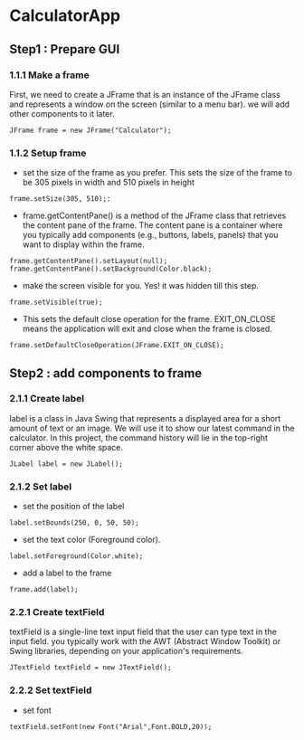# CalculatorApp
## Step1 : Prepare GUI
### 1.1.1 Make a frame
First, we need to create a JFrame that is an instance of the JFrame class and represents a window on the screen (similar to a menu bar). we will add other components to it later.
```
JFrame frame = new JFrame("Calculator");
```
### 1.1.2 Setup frame
- set the size of the frame as you prefer. This sets the size of the frame to be 305 pixels in width and 510 pixels in height
```
frame.setSize(305, 510);:
```
- frame.getContentPane() is a method of the JFrame class that retrieves the content pane of the frame. The content pane is a container where you typically add components (e.g., buttons, labels, panels) that you want to display within the frame.
```
frame.getContentPane().setLayout(null);
frame.getContentPane().setBackground(Color.black);
```
- make the screen visible for you. Yes! it was hidden till this step.
```
frame.setVisible(true);
```
- This sets the default close operation for the frame. EXIT_ON_CLOSE means the application will exit and close when the frame is closed.
```
frame.setDefaultCloseOperation(JFrame.EXIT_ON_CLOSE);
```
## Step2 : add components to frame
### 2.1.1 Create label
label is a class in Java Swing that represents a displayed area for a short amount of text or an image. We will use it to show our latest command in the calculator. In this project, the command history will lie in the top-right corner above the white space.
```
JLabel label = new JLabel();
```
### 2.1.2 Set label
- set the position of the label
```
label.setBounds(250, 0, 50, 50);
```
- set the text color (Foreground color).
```
label.setForeground(Color.white);
```
- add a label to the frame
```
frame.add(label);
```
### 2.2.1 Create textField
textField is a single-line text input field that the user can type text in the input field. you typically work with the AWT (Abstract Window Toolkit) or Swing libraries, depending on your application's requirements.
```
JTextField textField = new JTextField();
```
### 2.2.2 Set textField
- set font
```
textField.setFont(new Font("Arial",Font.BOLD,20));
```
